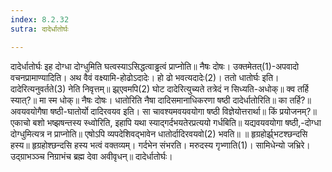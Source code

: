 ```yaml
---
index: 8.2.32
sutra: दादेर्धातोर्घः

---
```

दादेर्धातोर्घः इह दोग्धा दोग्धुमिति घत्वस्याऽसिद्धत्वाड्ढत्वं प्राप्नोति॥ नैषः दोषः। उक्तमेतत्(1)-अपवादो वचनप्रामाण्यादिति। अथ वैवं वक्ष्यामि-होढोऽदादेः। हो ढो भवत्यदादेः(2)। ततो धातोर्घः इति। दादेरित्यनुवर्तते(3) नेति निवृत्तम्॥ झ्र्एवमपि(2) घोट दादेरित्युच्यते तत्रेदं न सिध्यति-अधोक्॥ क्व तर्हि स्यात्?॥ मा स्म धोक्॥ नैषः दोषः। धातोरिति नैषा दादिसमानाधिकरणा षष्ठी दादेर्धातोरिति॥ का तर्हि?॥ अवयवयोगैषा षष्ठी-घातोर्यो दादिरवयव इति। सा चावश्यमवयवयोगा षष्ठी विज्ञेयोत्तरार्था॥ किं प्रयोजनम्?॥ एकाचो बशो भष्झषन्तस्य स्ध्वोरिति, इहापि यथा स्याद्गर्दभयतेरप्रत्ययो गर्धबिति॥ यद्यवयवयोगा षष्ठी,-दोग्धा दोग्धुमित्यत्र न प्राप्नोति॥ एषोऽपि व्यपदेशिवद्भावेन धातोर्दादिरवयवो(2) भवति॥ ॥ हृग्रहोर्झ्र्भटश्छन्दसि हस्य॥ हृग्रहोश्छन्दसि हस्य भत्वं वक्तव्यम्। गर्दभेन संभरति। मरुदस्य गृभ्णाति(1)। सामिधेन्यो जभ्रिरे। उद्ग्राभञ्ञ्च निग्राभंच ब्रह्म देवा अवीवृधन्॥ दादेर्धातोर्घः।